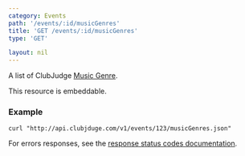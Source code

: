 ```yaml
---
category: Events
path: '/events/:id/musicGenres'
title: 'GET /events/:id/musicGenres'
type: 'GET'

layout: nil
---
```


A list of ClubJudge [Music Genre](#music-genre-model).

This resource is embeddable.

### Example

```
curl "http://api.clubjduge.com/v1/events/123/musicGenres.json"
```

For errors responses, see the [response status codes documentation](#response-status-codes).
